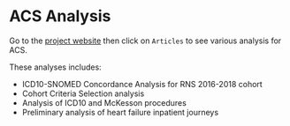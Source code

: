 # ACS Analysis

Go to the [project website](https://pages.github.sydney.edu.au/speed-extract/acs) then
click on `Articles` to see various analysis for ACS.

These analyses includes:

* ICD10-SNOMED Concordance Analysis for RNS 2016-2018 cohort
* Cohort Criteria Selection analysis
* Analysis of ICD10 and McKesson procedures 
* Preliminary analysis of heart failure inpatient journeys
